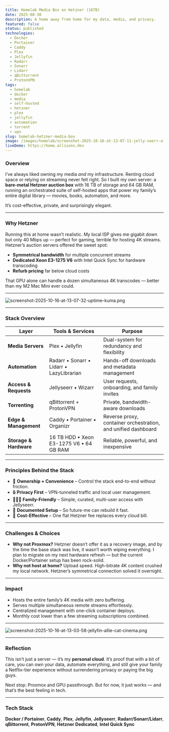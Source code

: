 ```yaml
---
title: Homelab Media Box on Hetzner (16TB)
date: 2025-08-30
description: A home away from home for my data, media, and privacy.
featured: false
status: published
technologies:
  - Docker
  - Portainer
  - Caddy
  - Plex
  - Jellyfin
  - Radarr
  - Sonarr
  - Lidarr
  - qBittorrent
  - ProtonVPN
tags:
  - homelab
  - docker
  - media
  - self-hosted
  - hetzner
  - plex
  - jellyfin
  - automation
  - torrent
  - vpn
slug: homelab-hetzner-media-box
image: /images/homelab/screenshot-2025-10-16-at-13-07-11-jelly-seerr-allie-cat-cinema.png
liveDemo: https://home.allisons.dev
---
```


### Overview

I’ve always liked owning my media _and_ my infrastructure. Renting cloud space or relying on streaming never felt right.
So I built my own server: a **bare-metal Hetzner auction box** with 16 TB of storage and 64 GB RAM, running an orchestrated suite of self-hosted apps that power my family’s entire digital library — movies, books, automation, and more.

It’s cost-effective, private, and surprisingly elegant.

---

### Why Hetzner

Running this at home wasn’t realistic. My local ISP gives me gigabit down but only 40 Mbps up — perfect for gaming, terrible for hosting 4K streams.
Hetzner’s auction servers offered the sweet spot:

- **Symmetrical bandwidth** for multiple concurrent streams
- **Dedicated Xeon E3-1275 V6** with Intel Quick Sync for hardware transcoding
- **Refurb pricing** far below cloud costs

That GPU alone can handle a dozen simultaneous 4K transcodes — better than my M2 Mac Mini ever could.

---

![screenshot-2025-10-16-at-13-07-32-uptime-kuma.png](/images/homelab/screenshot-2025-10-16-at-13-07-32-uptime-kuma.png)

---

### Stack Overview

| Layer                  | Tools & Services                         | Purpose                                                       |
| ---------------------- | ---------------------------------------- | ------------------------------------------------------------- |
| **Media Servers**      | Plex • Jellyfin                          | Dual-system for redundancy and flexibility                    |
| **Automation**         | Radarr • Sonarr • Lidarr • LazyLibrarian | Hands-off downloads and metadata management                   |
| **Access & Requests**  | Jellyseerr • Wizarr                      | User requests, onboarding, and family invites                 |
| **Torrenting**         | qBittorrent + ProtonVPN                  | Private, bandwidth-aware downloads                            |
| **Edge & Management**  | Caddy • Portainer • Organizr             | Reverse proxy, container orchestration, and unified dashboard |
| **Storage & Hardware** | 16 TB HDD • Xeon E3-1275 V6 • 64 GB RAM  | Reliable, powerful, and inexpensive                           |

---

### Principles Behind the Stack

- 🧩 **Ownership + Convenience** – Control the stack end-to-end without friction.
- 🔒 **Privacy First** – VPN-tunneled traffic and local user management.
- 👨‍👩‍👧 **Family-Friendly** – Simple, curated, multi-user access with Jellyseerr.
- 🧠 **Documented Setup** – So future-me can rebuild it fast.
- 💸 **Cost-Effective** – One flat Hetzner fee replaces every cloud bill.

---

### Challenges & Choices

- **Why not Proxmox?**
  Hetzner doesn’t offer it as a recovery image, and by the time the base stack was live, it wasn’t worth wiping everything. I plan to migrate on my next hardware refresh — but the current Docker/Portainer setup has been rock-solid.
- **Why not host at home?**
  Upload speed. High-bitrate 4K content crushed my local network. Hetzner’s symmetrical connection solved it overnight.

---

### Impact

- Hosts the entire family’s 4K media with zero buffering.
- Serves multiple simultaneous remote streams effortlessly.
- Centralized management with one-click container deploys.
- Monthly cost lower than a few streaming subscriptions combined.

---

![screenshot-2025-10-16-at-13-03-58-jellyfin-allie-cat-cinema.png](/images/homelab/screenshot-2025-10-16-at-13-03-58-jellyfin-allie-cat-cinema.png)

---

### Reflection

This isn’t just a server — it’s my **personal cloud**.
It’s proof that with a bit of care, you can own your data, automate everything, and still give your family a Netflix-tier experience without surrendering privacy or paying the big guys.

Next stop: Proxmox and GPU passthrough. But for now, it just works — and that’s the best feeling in tech.

---

### Tech Stack

**Docker / Portainer**, **Caddy**, **Plex**, **Jellyfin**, **Jellyseerr**, **Radarr/Sonarr/Lidarr**, **qBittorrent**, **ProtonVPN**, **Hetzner Dedicated**, **Intel Quick Sync**
